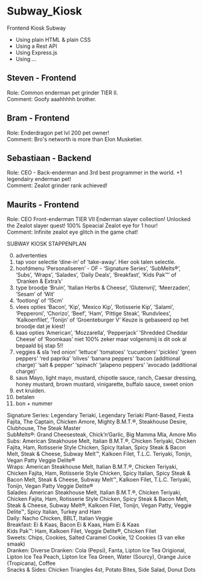 # Subway_Kiosk
Frontend Kiosk Subway

- Using plain HTML & plain CSS
- Using a Rest API
- Using Express.js
- Using ...

## Steven - Frontend
Role: Common enderman pet grinder TIER II.<br>
Comment: Goofy aaahhhhh brother.
## Bram - Frontend
Role: Enderdragon pet lvl 200 pet owner!<br>
Comment: Bro's networth is more than Elon Musketier.
## Sebastiaan - Backend
Role: CEO - Back-enderman and 3rd best programmer in the world. +1 legendairy enderman pet!<br>
Comment: Zealot grinder rank achieved!
## Maurits - Frontend
Role: CEO Front-enderman TIER VII Enderman slayer collection! Unlocked the Zealot slayer quest! 100% Speacial Zealot eye for 1 hour!<br>
Comment: Infinite zealot eye glitch in the game chat!



SUBWAY KIOSK STAPPENPLAN

0. advertenties <br>
1. tap voor selectie ‘dine-in’ of ‘take-away’. Hier ook talen selectie. <br>
2. hoofdmenu ‘Personaliseren’ - OF - ‘Signature Series’, ‘SubMelts®’, ‘Subs’, ‘Wraps’, ‘Salades’, ‘Daily Deals’, ‘Breakfast’, ‘Kids Pak™’ of ‘Dranken & Extra’s’ <br>
3. type broodje ‘Bruin’, ‘Italian Herbs & Cheese’, ‘Glutenvrij’, ‘Meerzaden’, ‘Sesam’ of ‘Wit’ <br>
4. ‘footlong’ of ‘15cm’ <br>
5. vlees opties ‘Bacon’, ‘Kip’, ‘Mexico Kip’, ‘Rotisserie Kip’, ‘Salami’, ‘Pepperoni’, ‘Chorizo’, ‘Beef’, ‘Ham’, ‘Pittige Steak’, ‘Rundvlees’, ‘Kalkoenfilet’, ‘Tonijn’ of ‘Groenteburger V’ Keuze is gebaseerd op het broodje dat je kiest! <br>
6. kaas opties ‘American’, ‘Mozzarella’, ‘Pepperjack’ ‘Shredded Cheddar Cheese’ of ‘Roomkaas’ niet 100% zeker maar volgensmij is dit ook al bepaald bij stap 5!! <br>
7. veggies & sla ‘red onion’ ‘lettuce’ ‘tomatoes’ ‘cucumbers’ ‘pickles’ ‘green peppers’ ‘red paprika’ ‘olives’ ‘banana peppers’ ‘bacon (additional charge)’ ‘salt & pepper’ ‘spinach’ ‘jalapeno peppers’ ‘avocado (additional charge)’ <br>
8. saus Mayo, light mayo, mustard, chipotle sauce, ranch, Caesar dressing, honey mustard, brown mustard, vinigarette, buffalo sauce, sweet onion <br>
9. evt kruiden. <br>
10. betalen <br>
11. bon + nummer <br>

Signature Series: Legendary Teriaki, Legendary Teriaki Plant-Based, Fiesta Fajita, The Captain, Chicken Amore, Mighty B.M.T.®, Steakhouse Desire, Clubhouse, The Steak Master <br>
SubMelts®: Grand Cheesesteak, Chick’n’Garlic, Big Mamma Mia, Amore Mio <br>
Subs: American Steakhouse Melt, Italian B.M.T.®, Chicken Teriyaki, Chicken Fajita, Ham, Rotisserie Style Chicken, Spicy Italian, Spicy Steak & Bacon Melt, Steak & Cheese, Subway Melt™, Kalkoen Filet, T.L.C. Teriyaki, Tonijn, Vegan Patty Veggie Delite® <br>
Wraps: American Steakhouse Melt, Italian B.M.T.®, Chicken Teriyaki, Chicken Fajita, Ham, Rotisserie Style Chicken, Spicy Italian, Spicy Steak & Bacon Melt, Steak & Cheese, Subway Melt™, Kalkoen Filet, T.L.C. Teriyaki, Tonijn, Vegan Patty Veggie Delite® <br>
Salades: American Steakhouse Melt, Italian B.M.T.®, Chicken Teriyaki, Chicken Fajita, Ham, Rotisserie Style Chicken, Spicy Steak & Bacon Melt, Steak & Cheese, Subway Melt®, Kalkoen Filet, Tonijn, Vegan Patty, Veggie Delite™, Spicy Italian, Turkey and Ham <br>
Daily: Nacho Chicken, BBLT, Italian Veggie <br>
Breakfast: Ei & Kaas, Bacon Ei & Kaas, Ham Ei & Kaas <br>
Kids Pak™: Ham, Kalkoen Filet, Veggie Delite®, Chicken Filet <br>
Sweets: Chips, Cookies, Salted Caramel Cookie, 12 Cookies (3 van elke smaak) <br>
Dranken: Diverse Dranken: Cola (Pepsi), Fanta, Lipton Ice Tea Origional, Lipton Ice Tea Peach,  Lipton Ice Tea Green, Water (Sourcy), Orange Juice (Tropicana), Coffee <br>
Snacks & Sides: Chicken Triangles 4st, Potato Bites, Side Salad, Donut Dots <br>
